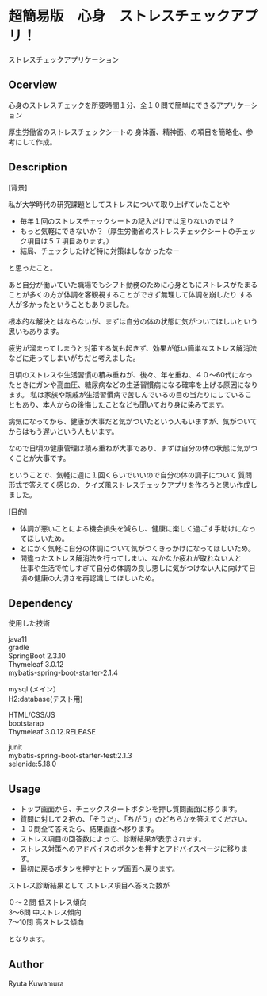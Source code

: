 # 超簡易版　心身　ストレスチェックアプリ！
ストレスチェックアプリケーション

## Ocerview
心身のストレスチェックを所要時間１分、全１０問で簡単にできるアプリケーション

厚生労働省のストレスチェックシートの
身体面、精神面、の項目を簡略化、参考にして作成。

## Description

[背景]

私が大学時代の研究課題としてストレスについて取り上げていたことや

* 毎年１回のストレスチェックシートの記入だけでは足りないのでは？
* もっと気軽にできないか？（厚生労働省のストレスチェックシートのチェック項目は５７項目あります。）
* 結局、チェックしたけど特に対策はしなかったなー

と思ったこと。

あと自分が働いていた職場でもシフト勤務のために心身ともにストレスがたまることが多くの方が体調を客観視することができず無理して体調を崩したり
する人が多かったということもありました。

根本的な解決とはならないが、まずは自分の体の状態に気がついてほしいという思いもあります。


疲労が溜まってしまうと対策する気も起きず、効果が低い簡単なストレス解消法などに走ってしまいがちだと考えました。


日頃のストレスや生活習慣の積み重ねが、後々、年を重ね、４０〜60代になったときにガンや高血圧、糖尿病などの生活習慣病になる確率を上げる原因になります。
私は家族や親戚が生活習慣病で苦しんでいるの目の当たりにしていることもあり、本人からの後悔したことなども聞いており身に染みてます。


病気になってから、健康が大事だと気がついたという人もいますが、気がついてからはもう遅いという人もいます。


なので日頃の健康管理は積み重ねが大事であり、まずは自分の体の状態に気がつくことが大事です。


ということで、気軽に週に１回くらいでいいので自分の体の調子について
質問形式で答えてく感じの、クイズ風ストレスチェックアプリを作ろうと思い作成しました。


[目的]

* 体調が悪いことによる機会損失を減らし、健康に楽しく過ごす手助けになってほしいため。
* とにかく気軽に自分の体調について気がつくきっかけになってほしいため。
* 間違ったストレス解消法を行ってしまい、なかなか疲れが取れない人と  
 仕事や生活で忙しすぎて自分の体調の良し悪しに気がつけない人に向けて日頃の健康の大切さを再認識してほしいため。

## Dependency

使用した技術

java11  
gradle  
SpringBoot 2.3.10     
Thymeleaf 3.0.12  
mybatis-spring-boot-starter-2.1.4   

mysql (メイン）  
H2:database(テスト用)

HTML/CSS/JS  
bootstarap  
Thymeleaf 3.0.12.RELEASE   

junit  
mybatis-spring-boot-starter-test:2.1.3  
selenide:5.18.0  


## Usage

* トップ画面から、チェックスタートボタンを押し質問画面に移ります。
* 質問に対して２択の、「そうだ」、「ちがう」のどちらかを答えてください。
* １０問全て答えたら、結果画面へ移ります。
* ストレス項目の回答数によって、診断結果が表示されます。
* ストレス対策へのアドバイスのボタンを押すとアドバイスページに移ります。
* 最初に戻るボタンを押すとトップ画面へ戻ります。

ストレス診断結果として
ストレス項目へ答えた数が

０〜２問 低ストレス傾向  
3〜6問 中ストレス傾向  
7〜10問 高ストレス傾向  

となります。


## Author
Ryuta Kuwamura

